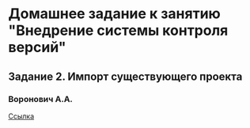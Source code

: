 # Домашнее задание к занятию "Внедрение системы контроля версий"
## Задание 2. Импорт существующего проекта
### Воронович А.А.

[Ссылка](https://github.com/netology-code/git-homeworks/tree/master/introduction#%D0%B7%D0%B0%D0%B4%D0%B0%D1%87%D0%B0-1---%D0%B4%D0%B5%D0%BC%D0%BE%D0%BD%D1%81%D1%82%D1%80%D0%B0%D1%86%D0%B8%D1%8F)
